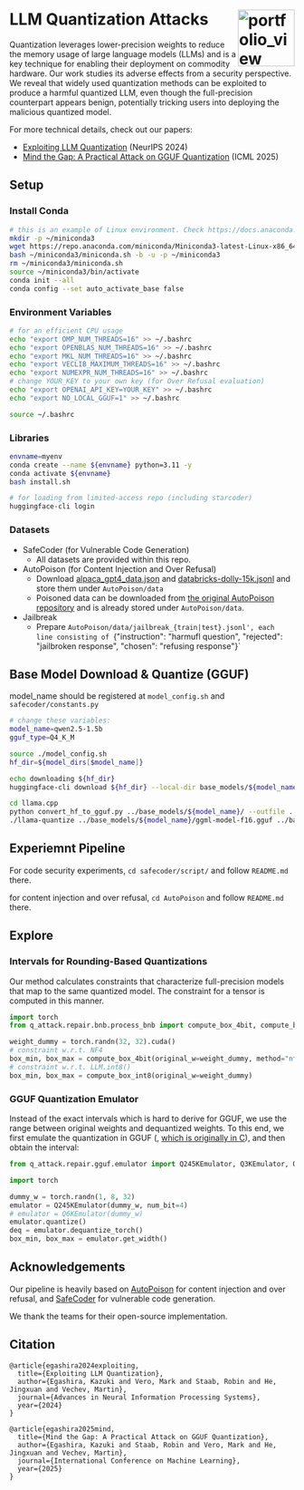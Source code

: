 # LLM Quantization Attacks <a href="https://www.sri.inf.ethz.ch/"><img width="100" alt="portfolio_view" align="right" src="http://safeai.ethz.ch/img/sri-logo.svg"></a>


Quantization leverages lower-precision weights to reduce the memory usage of large language models (LLMs) and is a key technique for enabling their deployment on commodity hardware.
Our work studies its adverse effects from a security perspective.
We reveal that widely used quantization methods can be exploited to produce a harmful quantized LLM, even though the full-precision counterpart appears benign, potentially tricking users into deploying the malicious quantized model.

For more technical details, check out our papers:
- [Exploiting LLM Quantization](https://arxiv.org/abs/2405.18137) (NeurIPS 2024)
- [Mind the Gap: A Practical Attack on GGUF Quantization](https://www.arxiv.org/abs/2505.23786) (ICML 2025)


## Setup

### Install Conda

```bash
# this is an example of Linux environment. Check https://docs.anaconda.com/miniconda/
mkdir -p ~/miniconda3
wget https://repo.anaconda.com/miniconda/Miniconda3-latest-Linux-x86_64.sh -O ~/miniconda3/miniconda.sh
bash ~/miniconda3/miniconda.sh -b -u -p ~/miniconda3
rm ~/miniconda3/miniconda.sh
source ~/miniconda3/bin/activate
conda init --all
conda config --set auto_activate_base false
```

### Environment Variables

```bash
# for an efficient CPU usage
echo "export OMP_NUM_THREADS=16" >> ~/.bashrc
echo "export OPENBLAS_NUM_THREADS=16" >> ~/.bashrc
echo "export MKL_NUM_THREADS=16" >> ~/.bashrc
echo "export VECLIB_MAXIMUM_THREADS=16" >> ~/.bashrc
echo "export NUMEXPR_NUM_THREADS=16" >> ~/.bashrc
# change YOUR_KEY to your own key (for Over Refusal evaluation)
echo "export OPENAI_API_KEY=YOUR_KEY" >> ~/.bashrc
echo "export NO_LOCAL_GGUF=1" >> ~/.bashrc

source ~/.bashrc
```

### Libraries

```bash
envname=myenv
conda create --name ${envname} python=3.11 -y
conda activate ${envname}
bash install.sh

# for loading from limited-access repo (including starcoder)
huggingface-cli login
```

### Datasets

- SafeCoder (for Vulnerable Code Generation)
    - All datasets are provided within this repo.
- AutoPoison (for Content Injection and Over Refusal)
    - Download [alpaca_gpt4_data.json](https://github.com/Instruction-Tuning-with-GPT-4/GPT-4-LLM) and [databricks-dolly-15k.jsonl](https://huggingface.co/datasets/databricks/databricks-dolly-15k/blob/main/databricks-dolly-15k.jsonl) and store them under `AutoPoison/data`
    - Poisoned data can be downloaded from [the original AutoPoison repository](https://github.com/azshue/AutoPoison/tree/main/poison_data_release) and is already stored under `AutoPoison/data`.
- Jailbreak
    - Prepare `AutoPoison/data/jailbreak_{train|test}.jsonl', each line consisting of `{"instruction": "harmufl question", "rejected": "jailbroken response", "chosen": "refusing response"}`


## Base Model Download & Quantize (GGUF)

model_name should be registered at `model_config.sh` and `safecoder/constants.py`

```bash
# change these variables:
model_name=qwen2.5-1.5b
gguf_type=Q4_K_M

source ./model_config.sh
hf_dir=${model_dirs[$model_name]}

echo downloading ${hf_dir}
huggingface-cli download ${hf_dir} --local-dir base_models/${model_name}

cd llama.cpp
python convert_hf_to_gguf.py ../base_models/${model_name}/ --outfile ../base_models/${model_name}/ggml-model-f16.gguf
./llama-quantize ../base_models/${model_name}/ggml-model-f16.gguf ../base_models/${model_name}/ggml-model-${gguf_type}.gguf ${gguf_type}
```

## Experiemnt Pipeline

For code security experiments,
`cd safecoder/script/` and follow `README.md` there.

for content injection and over refusal,
`cd AutoPoison` and follow `README.md` there.


## Explore

### Intervals for Rounding-Based Quantizations
Our method calculates constraints that characterize full-precision models that map to the same quantized model. The constraint for a tensor is computed in this manner.

```python
import torch
from q_attack.repair.bnb.process_bnb import compute_box_4bit, compute_box_int8

weight_dummy = torch.randn(32, 32).cuda()
# constraint w.r.t. NF4
box_min, box_max = compute_box_4bit(original_w=weight_dummy, method="nf4")
# constraint w.r.t. LLM.int8()
box_min, box_max = compute_box_int8(original_w=weight_dummy)
```


### GGUF Quantization Emulator

Instead of the exact intervals which is hard to derive for GGUF, we use the range between original weights and dequantized weights.
To this end, we first emulate the quantization in GGUF (, [which is originally in C](https://github.com/ggml-org/llama.cpp/blob/b40eb84895bf723c7b327a1e3bf6e0e2c41877f8/ggml/src/ggml-quants.c)), and then obtain the interval:

```python
from q_attack.repair.gguf.emulator import Q245KEmulator, Q3KEmulator, Q6KEmulator

import torch

dummy_w = torch.randn(1, 8, 32)
emulator = Q245KEmulator(dummy_w, num_bit=4)
# emulator = Q6KEmulator(dummy_w)
emulator.quantize()
deq = emulator.dequantize_torch()
box_min, box_max = emulator.get_width()
```

## Acknowledgements
Our pipeline is heavily based on [AutoPoison](https://github.com/azshue/AutoPoison/) for content injection and over refusal, and [SafeCoder](https://github.com/eth-sri/SafeCoder) for vulnerable code generation.

We thank the teams for their open-source implementation.

## Citation

```
@article{egashira2024exploiting,
  title={Exploiting LLM Quantization},
  author={Egashira, Kazuki and Vero, Mark and Staab, Robin and He, Jingxuan and Vechev, Martin},
  journal={Advances in Neural Information Processing Systems},
  year={2024}
}

@article{egashira2025mind,
  title={Mind the Gap: A Practical Attack on GGUF Quantization},
  author={Egashira, Kazuki and Staab, Robin and Vero, Mark and He, Jingxuan and Vechev, Martin},
  journal={International Conference on Machine Learning},
  year={2025}
}
```